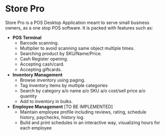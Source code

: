 # Store Pro

Store Pro is a POS Desktop Application meant to serve small business owners, as a one stop POS software. It is packed with features such as:

- **POS Terminal**
    - Barcode scanning.
    - Multiplier to avoid scanning same object multiple times.
    - Searching product by SKU/Name/Price.
    - Cash Register opening.
    - Accepting cash/card.
    - Accepting giftcards.
- **Inventory Management**
    - Browse inventory using paging.
    - Tag inventory items by multiple categories
    - Search by category a/o name a/o SKU a/o cost/sell price a/o quantity
    - Add to inventory in bulks.
- **Employee Management** [TO BE IMPLEMENTED]
    - Maintain employee profile including reviews, rating, schedule history, paychecks, history log.
    - Build and print schedules in an interactive way, visualizing hours for each employee